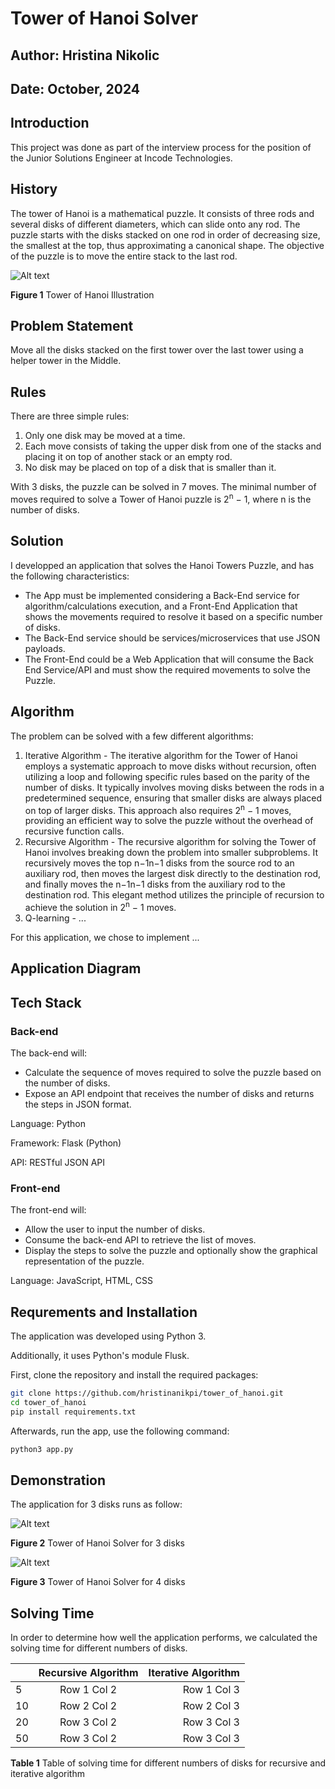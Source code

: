 # Tower of Hanoi Solver 

## Author: Hristina Nikolic 
## Date: October, 2024

## Introduction 

This project was done as part of the interview process for the position of the Junior Solutions Engineer at Incode Technologies. 

## History

The tower of Hanoi is a mathematical puzzle. It consists of three rods and several disks of different diameters, which can slide onto any rod. The puzzle starts with the disks stacked on one rod in order of decreasing size, the smallest at the top, thus approximating a canonical shape. The objective of the puzzle is to move the entire stack to the last rod.

![Alt text](images/hanoi.png) 

**Figure 1** Tower of Hanoi Illustration

## Problem Statement

Move all the disks stacked on the first tower over the last tower using a helper tower in the Middle.

## Rules 
There are three simple rules:
1. Only one disk may be moved at a time.
1. Each move consists of taking the upper disk from one of the stacks and placing it on top of another stack or an empty rod.
1. No disk may be placed on top of a disk that is smaller than it.

With 3 disks, the puzzle can be solved in 7 moves. The minimal number of moves required to solve a Tower of Hanoi puzzle is 2<sup>n</sup> − 1, where n is the number of disks.

## Solution 

I developped an application that solves the Hanoi Towers Puzzle, and has the following characteristics:
- The App must be implemented considering a Back-End service for algorithm/calculations execution, and a Front-End Application that shows the movements required to resolve it based on a specific number of disks.
- The Back-End service should be services/microservices that use JSON payloads.
- The Front-End could be a Web Application that will consume the Back End Service/API and must show the required movements to solve the Puzzle.

## Algorithm

The problem can be solved with a few different algorithms: 
1. Iterative Algorithm - The iterative algorithm for the Tower of Hanoi employs a systematic approach to move disks without recursion, often utilizing a loop and following specific rules based on the parity of the number of disks. It typically involves moving disks between the rods in a predetermined sequence, ensuring that smaller disks are always placed on top of larger disks. This approach also requires 2<sup>n</sup> − 1 moves, providing an efficient way to solve the puzzle without the overhead of recursive function calls.
1. Recursive Algorithm - The recursive algorithm for solving the Tower of Hanoi involves breaking down the problem into smaller subproblems. It recursively moves the top n−1n−1 disks from the source rod to an auxiliary rod, then moves the largest disk directly to the destination rod, and finally moves the n−1n−1 disks from the auxiliary rod to the destination rod. This elegant method utilizes the principle of recursion to achieve the solution in 2<sup>n</sup> − 1 moves.
1. Q-learning - ... 

For this application, we chose to implement ... 

## Application Diagram 

## Tech Stack

### Back-end 

The back-end will:
- Calculate the sequence of moves required to solve the puzzle based on the number of disks.
- Expose an API endpoint that receives the number of disks and returns the steps in JSON format.

Language: Python 

Framework: Flask (Python) 

API: RESTful JSON API

### Front-end

The front-end will:
- Allow the user to input the number of disks.
- Consume the back-end API to retrieve the list of moves.
- Display the steps to solve the puzzle and optionally show the graphical representation of the puzzle.

Language: JavaScript, HTML, CSS

## Requrements and Installation 

The application was developed using Python 3. 

Additionally, it uses Python's module Flusk.

First, clone the repository and install the required packages:

```bash 
git clone https://github.com/hristinanikpi/tower_of_hanoi.git
cd tower_of_hanoi
pip install requirements.txt 
```

Afterwards, run the app, use the following command: 

```bash 
python3 app.py 
```

## Demonstration 

The application for 3 disks runs as follow: 

![Alt text](images/solution_3_disks.png) 

**Figure 2** Tower of Hanoi Solver for 3 disks 

![Alt text](images/solution_4_disks.png) 

**Figure 3** Tower of Hanoi Solver for 4 disks 

## Solving Time

In order to determine how well the application performs, we calculated the solving time for different numbers of disks.

|    | Recursive Algorithm   | Iterative Algorithm   |
|------------|:----------:|-----------:|
| 5| Row 1 Col 2| Row 1 Col 3|
| 10| Row 2 Col 2| Row 2 Col 3|
| 20| Row 3 Col 2| Row 3 Col 3|
| 50| Row 3 Col 2| Row 3 Col 3|

**Table 1** Table of solving time for different numbers of disks for recursive and iterative algorithm
